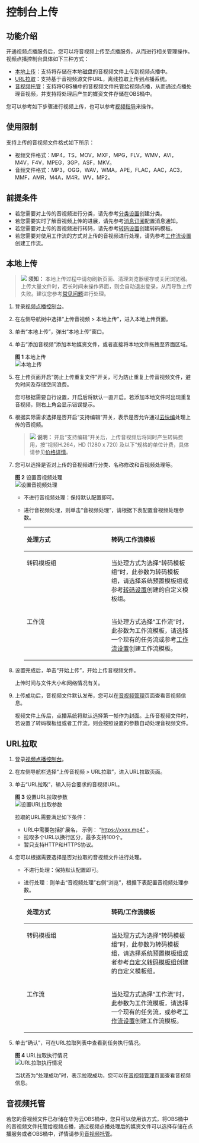 # 控制台上传<a name="vod_01_0070"></a>

## 功能介绍<a name="section94221532155518"></a>

开通视频点播服务后，您可以将音视频上传至点播服务，从而进行相关管理操作。视频点播控制台具体如下三种方式：

-   [本地上传](#section17454109134614)：支持将存储在本地磁盘的音视频文件上传到视频点播中。
-   [URL拉取](#section17915524521)：支持基于音视频源文件URL，离线拉取上传到点播系统。
-   [音视频托管](#section135123225317)：支持将OBS桶中的音视频文件托管给视频点播，从而通过点播处理音视频，并支持将处理后产生的媒资文件存储在OBS桶中。

您可以参考如下步骤进行视频上传，也可以参考[视频指导](https://bbs.huaweicloud.com/videos/5dee9dd46e6645819b08cbdb7da338dc)来操作。

## 使用限制<a name="section195211098548"></a>

支持上传的音视频文件格式如下所示：

-   视频文件格式：MP4，TS，MOV，MXF，MPG，FLV，WMV，AVI，M4V，F4V，MPEG，3GP，ASF，MKV。
-   音频文件格式：MP3，OGG，WAV，WMA，APE，FLAC，AAC，AC3，MMF，AMR，M4A，M4R，WV，MP2。

## 前提条件<a name="section1665812181214"></a>

-   若您需要对上传的音视频进行分类，请先参考[分类设置](分类设置.md)创建分类。
-   若您需要实时了解音视频上传的进展，请先参考[消息订阅](消息订阅.md)配置消息通知。
-   若您需要对上传的音视频进行转码，请先参考[转码设置](转码设置.md)创建转码模板。
-   若您需要对使用工作流的方式对上传的音视频进行处理，请先参考[工作流设置](工作流设置.md)创建工作流。

## 本地上传<a name="section17454109134614"></a>

>![](public_sys-resources/icon-notice.gif) **须知：** 
>本地上传过程中请勿刷新页面、清理浏览器缓存或关闭浏览器。上传大量文件时，若长时间未操作界面，则会自动退出登录，从而导致上传失败。建议您参考[常见问题](https://support.huaweicloud.com/vod_faq/vod_08_0084.html)进行处理。

1.  登录[视频点播控制台](https://console.huaweicloud.com/vod)。
2.  在左侧导航树中选择“上传音视频 \> 本地上传”，进入本地上传页面。
3.  单击“本地上传”，弹出“本地上传”窗口。
4.  单击“添加音视频”添加本地媒资文件，或者直接将本地文件拖拽至界面区域。

    **图 1**  本地上传<a name="fig9241265352"></a>  
    ![](figures/本地上传.png "本地上传")

5.  在上传页面开启“防止上传重复文件”开关，可为防止重复上传音视频文件，避免时间及存储空间浪费。

    您可根据需要自行设置，开启后将默认一直开启。若添加本地文件时出现重复音视频，则右上角会显示错误提示。

6.  根据实际需求选择是否开启“支持编辑”开关，表示是否允许通过[云快编](云快编.md)处理上传的音视频。

    >![](public_sys-resources/icon-note.gif) **说明：** 
    >开启“支持编辑”开关后，上传音视频后将同时产生转码费用，按“视频H.264，HD \(1280 x 720\) 及以下“规格的单位计费，具体请参见[价格详情](https://www.huaweicloud.com/pricing.html?tab=detail#/vod)。

7.  您可以选择是否对上传的音视频进行分类、名称修改和音视频处理等。

    **图 2**  设置音视频处理<a name="fig11566141193515"></a>  
    ![](figures/设置音视频处理.png "设置音视频处理")

    -   不进行音视频处理：保持默认配置即可。
    -   进行音视频处理，则单击“音视频处理”，请根据下表配置音视频处理参数。

        <a name="table8485172611527"></a>
        <table><thead align="left"><tr id="row1148512619521"><th class="cellrowborder" valign="top" width="50%" id="mcps1.1.3.1.1"><p id="p1748632612524"><a name="p1748632612524"></a><a name="p1748632612524"></a>处理方式</p>
        </th>
        <th class="cellrowborder" valign="top" width="50%" id="mcps1.1.3.1.2"><p id="p3486182611529"><a name="p3486182611529"></a><a name="p3486182611529"></a>转码/工作流模板</p>
        </th>
        </tr>
        </thead>
        <tbody><tr id="row5486102610520"><td class="cellrowborder" valign="top" width="50%" headers="mcps1.1.3.1.1 "><p id="p94861626125219"><a name="p94861626125219"></a><a name="p94861626125219"></a>转码模板组</p>
        </td>
        <td class="cellrowborder" valign="top" width="50%" headers="mcps1.1.3.1.2 "><p id="p5486112613524"><a name="p5486112613524"></a><a name="p5486112613524"></a>当处理方式为选择“转码模板组”时，此参数为转码模板组，请选择系统预置模板组或参考<a href="转码设置.md">转码设置</a>创建的自定义模板组。</p>
        </td>
        </tr>
        <tr id="row134861126165211"><td class="cellrowborder" valign="top" width="50%" headers="mcps1.1.3.1.1 "><p id="p5486526105220"><a name="p5486526105220"></a><a name="p5486526105220"></a>工作流</p>
        </td>
        <td class="cellrowborder" valign="top" width="50%" headers="mcps1.1.3.1.2 "><p id="p1648622611528"><a name="p1648622611528"></a><a name="p1648622611528"></a>当处理方式选择“工作流”时，此参数为工作流模板，请选择一个现有的任务流或参考<a href="工作流设置.md">工作流设置</a>创建工作流模板。</p>
        </td>
        </tr>
        </tbody>
        </table>


8.  设置完成后，单击“开始上传”，开始上传音视频文件。

    上传时间与文件大小和网络情况有关。

9.  上传成功后，音视频文件默认发布，您可以在[音视频管理](音视频管理.md)页面查看音视频信息。

    视频文件上传后，点播系统将默认选择第一帧作为封面。上传音视频文件时，若设置了转码模板组或者工作流，则会按照设置的参数自动处理音视频文件。


## URL拉取<a name="section17915524521"></a>

1.  登录[视频点播控制台](https://console.huaweicloud.com/vod)。
2.  在左侧导航栏选择“上传音视频 \> URL拉取”，进入URL拉取页面。
3.  单击“URL拉取”，输入符合要求的音视频URL。

    **图 3**  设置URL拉取参数<a name="fig1554603473518"></a>  
    ![](figures/设置URL拉取参数.png "设置URL拉取参数")

    拉取的URL需要满足如下条件：

    -   URL中需要包括扩展名， 示例： “https://xxxx.mp4” 。
    -   拉取多个URL以换行区分，最多支持100个。
    -   暂只支持HTTP和HTTPS协议。

4.  您可以根据需要选择是否对拉取的音视频文件进行处理。
    -   不进行处理：保持默认配置即可。

    -   进行处理：则单击“音视频处理”右侧“浏览”，根据下表配置音视频处理参数。

        <a name="table1681316446016"></a>
        <table><thead align="left"><tr id="row981317441006"><th class="cellrowborder" valign="top" width="50%" id="mcps1.1.3.1.1"><p id="p15813154416017"><a name="p15813154416017"></a><a name="p15813154416017"></a>处理方式</p>
        </th>
        <th class="cellrowborder" valign="top" width="50%" id="mcps1.1.3.1.2"><p id="p1181324414016"><a name="p1181324414016"></a><a name="p1181324414016"></a>转码/工作流模板</p>
        </th>
        </tr>
        </thead>
        <tbody><tr id="row178133447019"><td class="cellrowborder" valign="top" width="50%" headers="mcps1.1.3.1.1 "><p id="p188131344202"><a name="p188131344202"></a><a name="p188131344202"></a>转码模板组</p>
        </td>
        <td class="cellrowborder" valign="top" width="50%" headers="mcps1.1.3.1.2 "><p id="p16813544704"><a name="p16813544704"></a><a name="p16813544704"></a>当处理方式为选择“转码模板组”时，此参数为转码模板组，请选择系统预置模板组或者参考<a href="转码设置.md#section482219141611">自定义转码模板组</a>创建的自定义模板组。</p>
        </td>
        </tr>
        <tr id="row168137441706"><td class="cellrowborder" valign="top" width="50%" headers="mcps1.1.3.1.1 "><p id="p178136448012"><a name="p178136448012"></a><a name="p178136448012"></a>工作流</p>
        </td>
        <td class="cellrowborder" valign="top" width="50%" headers="mcps1.1.3.1.2 "><p id="p188130441301"><a name="p188130441301"></a><a name="p188130441301"></a>当处理方式选择“工作流”时，此参数为工作流模板，请选择一个现有的任务流，或参考<a href="工作流设置.md">工作流设置</a>创建工作流模板。</p>
        </td>
        </tr>
        </tbody>
        </table>


5.  单击“确认”，可在URL拉取列表中查看到任务执行情况。

    **图 4**  URL拉取执行情况<a name="fig41011544173712"></a>  
    ![](figures/URL拉取执行情况.png "URL拉取执行情况")

    当状态为“处理成功”时，表示拉取成功，您可以在[音视频管理](音视频管理.md)页面查看音视频信息。


## 音视频托管<a name="section135123225317"></a>

若您的音视频文件已存储在华为云OBS桶中，您只可以使用该方式，将OBS桶中的音视频文件托管给视频点播，通过视频点播处理后的媒资文件可以选择存储在点播服务或者OBS桶中，详情请参见[音视频托管](概述.md)。

